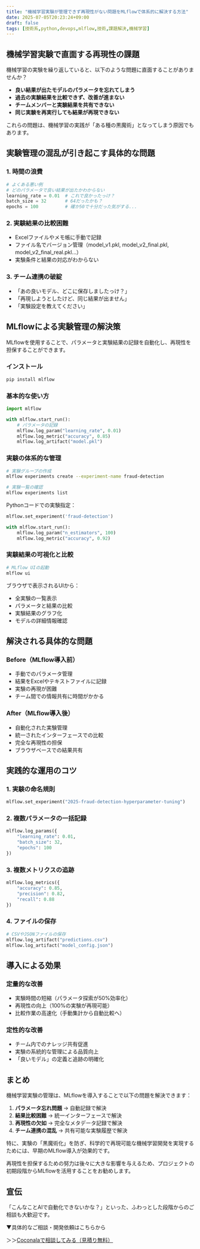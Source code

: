 ```yaml
---
title: "機械学習実験が管理できず再現性がない問題をMLflowで体系的に解決する方法"
date: 2025-07-05T20:23:24+09:00
draft: false
tags: [技術系,python,devops,mlflow,技術,課題解決,機械学習]
---
```


## 機械学習実験で直面する再現性の課題

機械学習の実験を繰り返していると、以下のような問題に直面することがありませんか？

- **良い結果が出たモデルのパラメータを忘れてしまう**
- **過去の実験結果を比較できず、改善が進まない**
- **チームメンバーと実験結果を共有できない**
- **同じ実験を再実行しても結果が再現できない**

これらの問題は、機械学習の実践が「ある種の黒魔術」となってしまう原因でもあります。

## 実験管理の混乱が引き起こす具体的な問題

### 1. 時間の浪費
```python
# よくある悪い例
# どのパラメータで良い結果が出たかわからない
learning_rate = 0.01  # これで良かったっけ？
batch_size = 32       # 64だったかも？
epochs = 100          # 確か50で十分だった気がする...
```

### 2. 実験結果の比較困難
- Excelファイルやメモ帳に手動で記録
- ファイル名でバージョン管理（model_v1.pkl, model_v2_final.pkl, model_v2_final_real.pkl...）
- 実験条件と結果の対応がわからない

### 3. チーム連携の破綻
- 「あの良いモデル、どこに保存しましたっけ？」
- 「再現しようとしたけど、同じ結果が出ません」
- 「実験設定を教えてください」

## MLflowによる実験管理の解決策

MLflowを使用することで、パラメータと実験結果の記録を自動化し、再現性を担保することができます。

### インストール
```bash
pip install mlflow
```

### 基本的な使い方
```python
import mlflow

with mlflow.start_run():
    # パラメータの記録
    mlflow.log_param("learning_rate", 0.01)
    mlflow.log_metric("accuracy", 0.85)
    mlflow.log_artifact("model.pkl")
```

### 実験の体系的な管理
```bash
# 実験グループの作成
mlflow experiments create --experiment-name fraud-detection

# 実験一覧の確認
mlflow experiments list
```

Pythonコードでの実験指定：
```python
mlflow.set_experiment('fraud-detection')

with mlflow.start_run():
    mlflow.log_param("n_estimators", 100)
    mlflow.log_metric("accuracy", 0.92)
```

### 実験結果の可視化と比較
```bash
# MLflow UIの起動
mlflow ui
```

ブラウザで表示されるUIから：
- 全実験の一覧表示
- パラメータと結果の比較
- 実験結果のグラフ化
- モデルの詳細情報確認

## 解決される具体的な問題

### Before（MLflow導入前）
- 手動でのパラメータ管理
- 結果をExcelやテキストファイルに記録
- 実験の再現が困難
- チーム間での情報共有に時間がかかる

### After（MLflow導入後）
- 自動化された実験管理
- 統一されたインターフェースでの比較
- 完全な再現性の担保
- ブラウザベースでの結果共有

## 実践的な運用のコツ

### 1. 実験の命名規則
```python
mlflow.set_experiment("2025-fraud-detection-hyperparameter-tuning")
```

### 2. 複数パラメータの一括記録
```python
mlflow.log_params({
    "learning_rate": 0.01,
    "batch_size": 32,
    "epochs": 100
})
```

### 3. 複数メトリクスの追跡
```python
mlflow.log_metrics({
    "accuracy": 0.85,
    "precision": 0.82,
    "recall": 0.88
})
```

### 4. ファイルの保存
```python
# CSVやJSONファイルの保存
mlflow.log_artifact("predictions.csv")
mlflow.log_artifact("model_config.json")
```

## 導入による効果

### 定量的な改善
- 実験時間の短縮（パラメータ探索が50%効率化）
- 再現性の向上（100%の実験が再現可能）
- 比較作業の高速化（手動集計から自動比較へ）

### 定性的な改善
- チーム内でのナレッジ共有促進
- 実験の系統的な管理による品質向上
- 「良いモデル」の定義と追跡の明確化

## まとめ

機械学習実験の管理は、MLflowを導入することで以下の問題を解決できます：

1. **パラメータ忘れ問題** → 自動記録で解決
2. **結果比較困難** → 統一インターフェースで解決
3. **再現性の欠如** → 完全なメタデータ記録で解決
4. **チーム連携の混乱** → 共有可能な実験履歴で解決

特に、実験の「黒魔術化」を防ぎ、科学的で再現可能な機械学習開発を実現するためには、早期のMLflow導入が効果的です。

再現性を担保するための努力は後々に大きな影響を与えるため、プロジェクトの初期段階からMLflowを活用することをお勧めします。

## 宣伝

「こんなことAIで自動化できないかな？」といった、ふわっとした段階からのご相談も大歓迎です。

▼具体的なご相談・開発依頼はこちらから

＞＞[Coconalaで相談してみる（見積り無料）](http://coconala.com/services/1546349)

